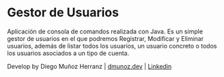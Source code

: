 <h1>Gestor de Usuarios</h1>

Aplicación de consola de comandos realizada con Java. Es un simple gestor
de usuarios en el que podremos Registrar, Modificar y Eliminar usuarios,
además de listar todos los usuarios, un usuario concreto o todos los usuarios
asociados a un tipo de cuenta.

Develop by Diego Muñoz Herranz | [dmunoz.dev](http://dmunoz.dev) | [Linkedin](https://www.linkedin.com/in/diego-mu%C3%B1oz-herranz-b03a42182/)
